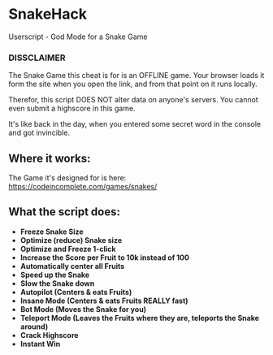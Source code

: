 # SnakeHack
Userscript - God Mode for a Snake Game

### DISSCLAIMER ###

The Snake Game this cheat is for is an OFFLINE game. Your browser loads it form the site when you open the link, and from that point on it runs locally.

Therefor, this script DOES NOT alter data on anyone's servers. You cannot even submit a highscore in this game.

It's like back in the day, when you entered some secret word in the console and got invincible. 


## Where it works: ##

The Game it's designed for is here:
https://codeincomplete.com/games/snakes/

## What the script does: ##

- **Freeze Snake Size**
- **Optimize (reduce) Snake size**
- **Optimize and Freeze 1-click**
- **Increase the Score per Fruit to 10k instead of 100**
- **Automatically center all Fruits**
- **Speed up the Snake**
- **Slow the Snake down**
- **Autopilot (Centers & eats Fruits)**
- **Insane Mode (Centers & eats Fruits REALLY fast)**
- **Bot Mode (Moves the Snake for you)**
- **Teleport Mode (Leaves the Fruits where they are, teleports the Snake around)**
- **Crack Highscore**
- **Instant Win**

